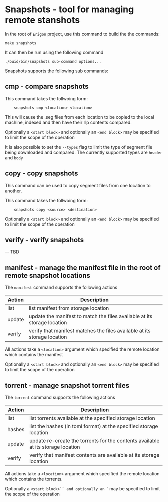 # Snapshots - tool for managing remote stanshots

In the root of `Erigon` project, use this command to build the the commands:

```shell
make snapshots
```

It can then be run using the following command

```shell
./buid/bin/snapshots sub-command options...
```

Snapshots supports the following sub commands:

## cmp - compare snapshots

This command takes the follwoing form: 

```shell
    snapshots cmp <location> <location>
```

This will cause the .seg files from each location to be copied to the local machine, indexed and then have their rlp contents compared.

Optionally a `<start block>` and optionally an `<end block>` may be specified to limit the scope of the operation

It is also possible to set the `--types` flag to limit the type of segment file being downloaded and compared.  The currently supported types are `header` and `body` 

## copy - copy snapshots

This command can be used to copy segment files from one location to another.

This command takes the follwoing form: 

```shell
    snapshots copy <source> <destination>
```

Optionally a `<start block>` and optionally an `<end block>` may be specified to limit the scope of the operation

## verify - verify snapshots

-- TBD

## manifest - manage the manifest file in the root of remote snapshot locations

The `manifest` command supports the following actions

| Action | Description |
|--------|-------------|
| list | list manifest from storage location|
| update | update the manifest to match the files available at its storage location | 
| verify |verify that manifest matches the files available at its storage location|

All actions take a `<location>` argument which specified the remote location which contains the manifest

Optionally a `<start block>` and optionally an `<end block>` may be specified to limit the scope of the operation

## torrent - manage snapshot torrent files

The `torrent` command supports the following actions

| Action | Description |
|--------|-------------|
| list | list torrents available at the specified storage location |
| hashes | list the hashes (in toml format) at the specified storage location |
| update | update re-create the torrents for the contents available at its storage location |
| verify |verify that manifest contents are available at its storage location|

All actions take a `<location>` argument which specified the remote location which contains the torrents.

Optionally a `<start block>`` and optionally an `<end block>` may be specified to limit the scope of the operation





